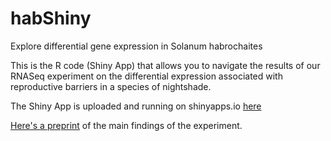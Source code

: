 # habShiny
Explore differential gene expression in Solanum habrochaites

This is the R code (Shiny App) that allows you to navigate the results of our RNASeq experiment on the differential expression associated with reproductive barriers in a species of nightshade. 

The Shiny App is uploaded and running on shinyapps.io [here](https://hawkmoth.shinyapps.io/habDX/)

[Here's a preprint](http://www.biorxiv.org/content/biorxiv/early/2016/10/13/080663.full.pdf) of the main findings of the experiment.

